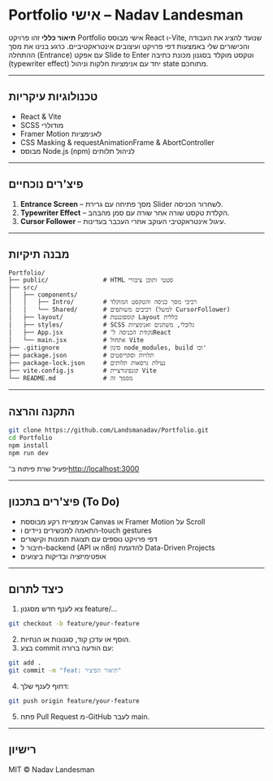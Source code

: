 # Portfolio אישי – Nadav Landesman

**תיאור כללי**
זהו פרויקט Portfolio אישי מבוסס React ו-Vite, שנועד להציג את העבודה והכישורים שלי באמצעות דפי פרויקט ועיצובים אינטראקטיביים. כרגע בנינו את מסך ההתחלה (Entrance) עם אפקט Slide to Enter וטקסט מוקלד בסגנון מכונת כתיבה (typewriter effect) יחד עם אנימציות חלקות וניהול state מתוחכם.

---

## טכנולוגיות עיקריות

- React & Vite
- SCSS מודולרי
- Framer Motion לאנימציות
- CSS Masking & requestAnimationFrame & AbortController
- מבוסס Node.js (npm) לניהול תלותים

---

## פיצ'רים נוכחיים

1. **Entrance Screen** – מסך פתיחה עם גרירת Slider לשחרור הכניסה.
2. **Typewriter Effect** – הקלדת טקסט שורה אחר שורה עם סמן מהבהב.
3. **Cursor Follower** – עיגול אינטראקטיבי העוקב אחרי העכבר בעדינות.

---

## מבנה תיקיות

```text
Portfolio/
├── public/               # HTML סטטי ותוכן ציבורי
├── src/
│   ├── components/
│   │   ├── Intro/        # רכיבי מסך כניסה והטקסט המוקלד
│   │   └── Shared/       # רכיבים משותפים (למשל CursorFollower)
│   ├── layout/           # קומפוננטת Layout כללית
│   ├── styles/           # SCSS גלובלי, משתנים ואנימציות
│   ├── App.jsx           # נקודת הכניסה ל־React
│   └── main.jsx          # אתחול Vite
├── .gitignore            # סינון node_modules, build וכו'
├── package.json          # תלויות וסקריפטים
├── package-lock.json     # נעילת גרסאות תלותים
├── vite.config.js        # קונפיגורציית Vite
└── README.md             # מסמך זה
```

---

## התקנה והרצה

```bash
git clone https://github.com/Landsmanadav/Portfolio.git
cd Portfolio
npm install
npm run dev
```

יפעיל שרת פיתוח ב־[http://localhost:3000](http://localhost:3000)

---

## פיצ'רים בתכנון (To Do)

- אנימציית רקע מבוססת Canvas או Framer Motion על Scroll
- התאמה למכשירים ניידים ו-touch gestures
- דפי פרויקט נוספים עם תצוגת תמונות וקישורים
- חיבור ל-backend (API או n8n) להדגמת Data-Driven Projects
- אופטימיזציה ובדיקות ביצועים

---

## כיצד לתרום

1. צא לענף חדש מסגנון feature/…

```bash
git checkout -b feature/your-feature
```

2. הוסף או עדכן קוד, סגנונות או הנחיות.
3. בצע commit עם הודעה ברורה:

```bash
git add .
git commit -m "feat: תיאור הפיצ׳ר"
```

4. דחוף לענף שלך:

```bash
git push origin feature/your-feature
```

5. פתח Pull Request מ-GitHub לעבר main.

---

## רישיון

MIT © Nadav Landesman
